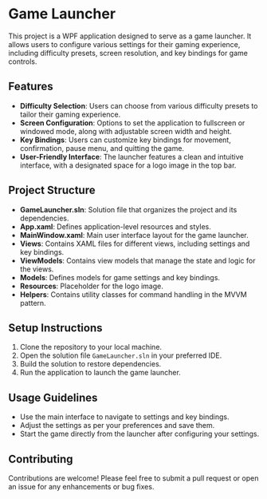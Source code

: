 # Game Launcher

This project is a WPF application designed to serve as a game launcher. It allows users to configure various settings for their gaming experience, including difficulty presets, screen resolution, and key bindings for game controls.

## Features

- **Difficulty Selection**: Users can choose from various difficulty presets to tailor their gaming experience.
- **Screen Configuration**: Options to set the application to fullscreen or windowed mode, along with adjustable screen width and height.
- **Key Bindings**: Users can customize key bindings for movement, confirmation, pause menu, and quitting the game.
- **User-Friendly Interface**: The launcher features a clean and intuitive interface, with a designated space for a logo image in the top bar.

## Project Structure

- **GameLauncher.sln**: Solution file that organizes the project and its dependencies.
- **App.xaml**: Defines application-level resources and styles.
- **MainWindow.xaml**: Main user interface layout for the game launcher.
- **Views**: Contains XAML files for different views, including settings and key bindings.
- **ViewModels**: Contains view models that manage the state and logic for the views.
- **Models**: Defines models for game settings and key bindings.
- **Resources**: Placeholder for the logo image.
- **Helpers**: Contains utility classes for command handling in the MVVM pattern.

## Setup Instructions

1. Clone the repository to your local machine.
2. Open the solution file `GameLauncher.sln` in your preferred IDE.
3. Build the solution to restore dependencies.
4. Run the application to launch the game launcher.

## Usage Guidelines

- Use the main interface to navigate to settings and key bindings.
- Adjust the settings as per your preferences and save them.
- Start the game directly from the launcher after configuring your settings.

## Contributing

Contributions are welcome! Please feel free to submit a pull request or open an issue for any enhancements or bug fixes.